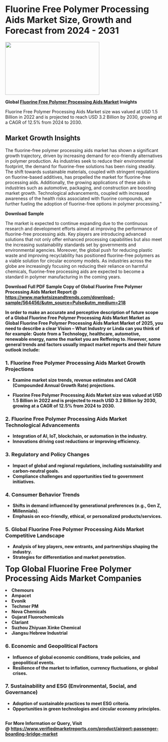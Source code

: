 <H1>Fluorine Free Polymer Processing Aids Market Size, Growth and Forecast from 2024 - 2031</H1><img class="aligncenter size-medium wp-image-584254" src="https://thirdeyenews.in/wp-content/uploads/2024/09/Global-Market-Research-300x168.jpeg" alt="" width="300" height="168" /><p><strong>Global&nbsp;<a href="https://www.marketsizeandtrends.com/download-sample/564456/&amp;utm_source=Pulse&amp;utm_medium=218">Fluorine Free Polymer Processing Aids Market</a> Insights</strong></p><p>Fluorine Free Polymer Processing Aids Market size was valued at USD 1.5 Billion in 2022 and is projected to reach USD 3.2 Billion by 2030, growing at a CAGR of 12.5% from 2024 to 2030.</p><p><h2>Market Growth Insights</h2> <p>The fluorine-free polymer processing aids market has shown a significant growth trajectory, driven by increasing demand for eco-friendly alternatives in polymer production. As industries seek to reduce their environmental footprint, the demand for fluorine-free solutions has been rising steadily. The shift towards sustainable materials, coupled with stringent regulations on fluorine-based additives, has propelled the market for fluorine-free processing aids. Additionally, the growing applications of these aids in industries such as automotive, packaging, and construction are boosting market growth. Technological advancements, coupled with increased awareness of the health risks associated with fluorine compounds, are further fueling the adoption of fluorine-free options in polymer processing." <p><strong>Download Sample</strong></p> <p>The market is expected to continue expanding due to the continuous research and development efforts aimed at improving the performance of fluorine-free processing aids. Key players are introducing advanced solutions that not only offer enhanced processing capabilities but also meet the increasing sustainability standards set by governments and environmental agencies. Moreover, the global push for reducing plastic waste and improving recyclability has positioned fluorine-free polymers as a viable solution for circular economy models. As industries across the globe are increasingly focusing on reducing their reliance on harmful chemicals, fluorine-free processing aids are expected to become a standard in polymer manufacturing in the coming years.</p> <p><strong></p><p><span class=""><strong>Download Full PDF Sample Copy of Global Fluorine Free Polymer Processing Aids Market Report</strong> @ <a href="https://www.marketsizeandtrends.com/download-sample/564456/&amp;utm_source=Pulse&amp;utm_medium=218" target="_blank">https://www.marketsizeandtrends.com/download-sample/564456/&amp;utm_source=Pulse&amp;utm_medium=218</a></span></p><p>In order to make an accurate and perceptive description of future scope of a Global&nbsp;Fluorine Free Polymer Processing Aids Market Market as Global&nbsp;Fluorine Free Polymer Processing Aids Market Market of 2025, you need to describe a clear Vision &ndash; What Industry or Linda can you think of for example: Quote from a Technology, healthcare, automotive, renewable energy, name the market you are Reffering to. However, some general trends and factors usually impact market reports and their future outlook include:</p><h3>1.&nbsp;<strong>Fluorine Free Polymer Processing Aids Market Growth Projections</strong></h3><ul><li>Examine market size trends, revenue estimates and CAGR (Compounded Annual Growth Rate) projections.</li><li><p>Fluorine Free Polymer Processing Aids Market size was valued at USD 1.5 Billion in 2022 and is projected to reach USD 3.2 Billion by 2030, growing at a CAGR of 12.5% from 2024 to 2030.</p></li></ul><h3>2.&nbsp;<strong>Fluorine Free Polymer Processing Aids Market Technological Advancements</strong></h3><ul><li>Integration of AI, IoT, blockchain, or automation in the industry.</li><li>Innovations driving cost reductions or improving efficiency.</li></ul><h3>3.&nbsp;<strong>Regulatory and Policy Changes</strong></h3><ul><li>Impact of global and regional regulations, including sustainability and carbon-neutral goals.</li><li>Compliance challenges and opportunities tied to government initiatives.</li></ul><h3>4.&nbsp;<strong>Consumer Behavior Trends</strong></h3><ul><li>Shifts in demand influenced by generational preferences (e.g., Gen Z, Millennials).</li><li>Emphasis on eco-friendly, ethical, or personalized products/services.</li></ul><h3>5.&nbsp;<strong>Global Fluorine Free Polymer Processing Aids Market Competitive Landscape</strong></h3><ul><li>Analysis of key players, new entrants, and partnerships shaping the industry.</li><li>Strategies for differentiation and market penetration.</li></ul><p data-pm-slice="1 1 []"><span style="color: inherit; font-family: inherit; font-size: 25px;">Top Global Fluorine Free Polymer Processing Aids Market Companies</span></p><div class="" data-test-id=""><p><li>Chemours</li><li> Ampacet</li><li> Evonik</li><li> Techmer PM</li><li> Nova Chemicals</li><li> Gujarat Fluorochemicals</li><li> Clariant</li><li> Suzhou Zhiyuan Xinke Chemical</li><li> Jiangsu Hebrew Industrial</li></p></div><h3>6.&nbsp;<strong>Economic and Geopolitical Factors</strong></h3><ul><li>Influence of global economic conditions, trade policies, and geopolitical events.</li><li>Resilience of the market to inflation, currency fluctuations, or global crises.</li></ul><h3>7.&nbsp;<strong>Sustainability and ESG (Environmental, Social, and Governance)</strong></h3><ul><li>Adoption of sustainable practices to meet ESG criteria.</li><li>Opportunities in green technologies and circular economy principles.</li></ul><h2><strong style="font-size: 14px;">For More Information or Query, Visit @&nbsp;</strong><a style="background-color: #ffffff; font-size: 14px;" href="https://www.marketsizeandtrends.com/report/fluorine-free-polymer-processing-aids-market/" target="_blank">https://www.verifiedmarketreports.com/product/airport-passenger-boarding-bridge-market</a></h2>
